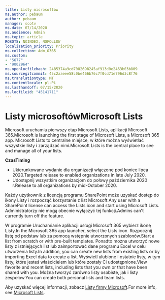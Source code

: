 ```yaml
---
title: Listy microsoftów
ms.author: pebaum
author: pebaum
manager: scotv
ms.date: 07/14/2020
ms.audience: Admin
ms.topic: article
ROBOTS: NOINDEX, NOFOLLOW
localization_priority: Priority
ms.collection: Adm_O365
ms.custom:
- "5677"
- "9002964"
ms.openlocfilehash: 2485374a9cd7082698245af913d0e2463b03b809
ms.sourcegitcommit: 45c2aaeee58c0be466b76c7f0cd71e796d3c8f76
ms.translationtype: MT
ms.contentlocale: pl-PL
ms.lasthandoff: 07/15/2020
ms.locfileid: "45141711"
---
```

# <a name="microsoft-lists"></a><span data-ttu-id="e238b-102">Listy microsoftów</span><span class="sxs-lookup"><span data-stu-id="e238b-102">Microsoft Lists</span></span>

<span data-ttu-id="e238b-103">Microsoft uruchamia pierwszy etap Microsoft Lists, aplikacji Microsoft 365.</span><span class="sxs-lookup"><span data-stu-id="e238b-103">Microsoft is launching the first stage of Microsoft Lists, a Microsoft 365 app.</span></span> <span data-ttu-id="e238b-104">Microsoft Lists to centralne miejsce, w które można wyświetlać wszystkie listy i zarządzać nimi.</span><span class="sxs-lookup"><span data-stu-id="e238b-104">Microsoft Lists is the central place to see and manage all of your lists.</span></span>  
  
<span data-ttu-id="e238b-105">**Czas**</span><span class="sxs-lookup"><span data-stu-id="e238b-105">**Timing**</span></span>  

- <span data-ttu-id="e238b-106">Ukierunkowane wydanie dla organizacji włączone pod koniec lipca 2020.</span><span class="sxs-lookup"><span data-stu-id="e238b-106">Targeted release to enabled organizations in late July 2020.</span></span>
- <span data-ttu-id="e238b-107">Udostępnij wszystkim organizacjom do połowy października 2020 r.</span><span class="sxs-lookup"><span data-stu-id="e238b-107">Release to all organizations by mid-October 2020.</span></span>

<span data-ttu-id="e238b-108">Każdy użytkownik z licencją programu SharePoint może uzyskać dostęp do ikony Listy i rozpocząć korzystanie z list Microsoft.</span><span class="sxs-lookup"><span data-stu-id="e238b-108">Any user with a SharePoint license can access the Lists icon and start using Microsoft Lists.</span></span> <span data-ttu-id="e238b-109">Administratorzy nie mogą obecnie wyłączyć tej funkcji.</span><span class="sxs-lookup"><span data-stu-id="e238b-109">Admins can't currently turn off the feature.</span></span>
 
<span data-ttu-id="e238b-110">W programie Uruchamianie aplikacji usługi Microsoft 365 wybierz ikonę Listy.</span><span class="sxs-lookup"><span data-stu-id="e238b-110">In the Microsoft 365 app launcher, select the Lists icon.</span></span> <span data-ttu-id="e238b-111">Rozpocznij listę od podstaw lub za pomocą wstępnie utworzonych szablonów.</span><span class="sxs-lookup"><span data-stu-id="e238b-111">Start a list from scratch or with pre-built templates.</span></span> <span data-ttu-id="e238b-112">Ponadto można utworzyć nowe listy z istniejących list lub zaimportować dane programu Excel w celu utworzenia listy.</span><span class="sxs-lookup"><span data-stu-id="e238b-112">In addition, you can create new lists from existing lists or by importing Excel data to create a list.</span></span> <span data-ttu-id="e238b-113">Wyświetl ulubione i ostatnie listy, w tym listy, które jesteś właścicielem lub które zostały Ci udostępnione.</span><span class="sxs-lookup"><span data-stu-id="e238b-113">View favorite and recent lists, including lists that you own or that have been shared with you.</span></span> <span data-ttu-id="e238b-114">Można tworzyć zarówno listy osobiste, jak i listy zespołów.</span><span class="sxs-lookup"><span data-stu-id="e238b-114">You can create both personal lists and team lists.</span></span>  

<span data-ttu-id="e238b-115">Aby uzyskać więcej informacji, zobacz [Listy firmy Microsoft](https://aka.ms/microsoftlists).</span><span class="sxs-lookup"><span data-stu-id="e238b-115">For more info, see [Microsoft Lists](https://aka.ms/microsoftlists).</span></span>